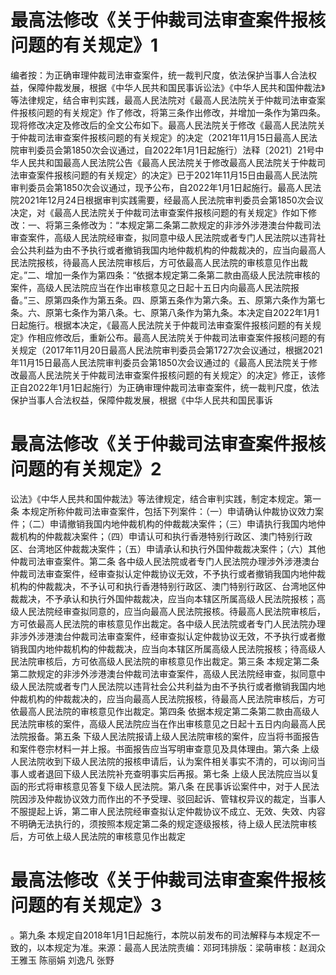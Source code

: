 # 最高法修改《关于仲裁司法审查案件报核问题的有关规定》1

编者按：为正确审理仲裁司法审查案件，统一裁判尺度，依法保护当事人合法权益，保障仲裁发展，根据《中华人民共和国民事诉讼法》《中华人民共和国仲裁法》等法律规定，结合审判实践，最高人民法院对《最高人民法院关于仲裁司法审查案件报核问题的有关规定》作了修改，将第三条作出修改，并增加一条作为第四条。现将修改决定及修改后的全文公布如下。最高人民法院关于修改《最高人民法院关于仲裁司法审查案件报核问题的有关规定》的决定（2021年11月15日最高人民法院审判委员会第1850次会议通过，自2022年1月1日起施行）法释〔2021〕21号中华人民共和国最高人民法院公告《最高人民法院关于修改最高人民法院关于仲裁司法审查案件报核问题的有关规定〉的决定》已于2021年11月15日由最高人民法院审判委员会第1850次会议通过，现予公布，自2022年1月1日起施行。最高人民法院2021年12月24日根据审判实践需要，经最高人民法院审判委员会第1850次会议决定，对《最高人民法院关于仲裁司法审查案件报核问题的有关规定》作如下修改：一、将第三条修改为：“本规定第二条第二款规定的非涉外涉港澳台仲裁司法审查案件，高级人民法院经审查，拟同意中级人民法院或者专门人民法院以违背社会公共利益为由不予执行或者撤销我国内地仲裁机构的仲裁裁决的，应当向最高人民法院报核，待最高人民法院审核后，方可依最高人民法院的审核意见作出裁定。”二、增加一条作为第四条：“依据本规定第二条第二款由高级人民法院审核的案件，高级人民法院应当在作出审核意见之日起十五日内向最高人民法院报备。”三、原第四条作为第五条。四、原第五条作为第六条。五、原第六条作为第七条。六、原第七条作为第八条。七、原第八条作为第九条。本决定自2022年1月1日起施行。根据本决定，《最高人民法院关于仲裁司法审查案件报核问题的有关规定》作相应修改后，重新公布。最高人民法院关于仲裁司法审查案件报核问题的有关规定（2017年11月20日最高人民法院审判委员会第1727次会议通过，根据2021年11月15日最高人民法院审判委员会第1850次会议通过的《最高人民法院关于修改最高人民法院关于仲裁司法审查案件报核问题的有关规定〉的决定》修正，该修正自2022年1月1日起施行）为正确审理仲裁司法审查案件，统一裁判尺度，依法保护当事人合法权益，保障仲裁发展，根据《中华人民共和国民事诉

# 最高法修改《关于仲裁司法审查案件报核问题的有关规定》2

讼法》《中华人民共和国仲裁法》等法律规定，结合审判实践，制定本规定。第一条 本规定所称仲裁司法审查案件，包括下列案件：（一）申请确认仲裁协议效力案件；（二）申请撤销我国内地仲裁机构的仲裁裁决案件；（三）申请执行我国内地仲裁机构的仲裁裁决案件；（四）申请认可和执行香港特别行政区、澳门特别行政区、台湾地区仲裁裁决案件；（五）申请承认和执行外国仲裁裁决案件；（六）其他仲裁司法审查案件。第二条  各中级人民法院或者专门人民法院办理涉外涉港澳台仲裁司法审查案件，经审查拟认定仲裁协议无效，不予执行或者撤销我国内地仲裁机构的仲裁裁决，不予认可和执行香港特别行政区、澳门特别行政区、台湾地区仲裁裁决，不予承认和执行外国仲裁裁决，应当向本辖区所属高级人民法院报核；高级人民法院经审查拟同意的，应当向最高人民法院报核。待最高人民法院审核后，方可依最高人民法院的审核意见作出裁定。各中级人民法院或者专门人民法院办理非涉外涉港澳台仲裁司法审查案件，经审查拟认定仲裁协议无效，不予执行或者撤销我国内地仲裁机构的仲裁裁决，应当向本辖区所属高级人民法院报核；待高级人民法院审核后，方可依高级人民法院的审核意见作出裁定。第三条  本规定第二条第二款规定的非涉外涉港澳台仲裁司法审查案件，高级人民法院经审查，拟同意中级人民法院或者专门人民法院以违背社会公共利益为由不予执行或者撤销我国内地仲裁机构的仲裁裁决的，应当向最高人民法院报核，待最高人民法院审核后，方可依最高人民法院的审核意见作出裁定。第四条  依据本规定第二条第二款由高级人民法院审核的案件，高级人民法院应当在作出审核意见之日起十五日内向最高人民法院报备。第五条  下级人民法院报请上级人民法院审核的案件，应当将书面报告和案件卷宗材料一并上报。书面报告应当写明审查意见及具体理由。第六条  上级人民法院收到下级人民法院的报核申请后，认为案件相关事实不清的，可以询问当事人或者退回下级人民法院补充查明事实后再报。第七条  上级人民法院应当以复函的形式将审核意见答复下级人民法院。第八条  在民事诉讼案件中，对于人民法院因涉及仲裁协议效力而作出的不予受理、驳回起诉、管辖权异议的裁定，当事人不服提起上诉，第二审人民法院经审查拟认定仲裁协议不成立、无效、失效、内容不明确无法执行的，须按照本规定第二条的规定逐级报核，待上级人民法院审核后，方可依上级人民法院的审核意见作出裁定

# 最高法修改《关于仲裁司法审查案件报核问题的有关规定》3

。第九条  本规定自2018年1月1日起施行，本院以前发布的司法解释与本规定不一致的，以本规定为准。来源：最高人民法院责编：邓珂玮排版：梁萌审核：赵润众 王雅玉 陈丽娟 刘逸凡 张野

